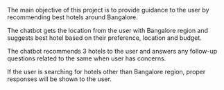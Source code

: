 The main objective of this project is to provide guidance to the user by recommending best hotels around Bangalore.

The chatbot gets the location from the user with Bangalore region and suggests best hotel based on their preference, location and budget.

The chatbot recommends 3 hotels to the user and answers any follow-up questions related to the same when user has concerns.

If the user is searching for hotels other than Bangalore region, proper responses will be shown to the user.

